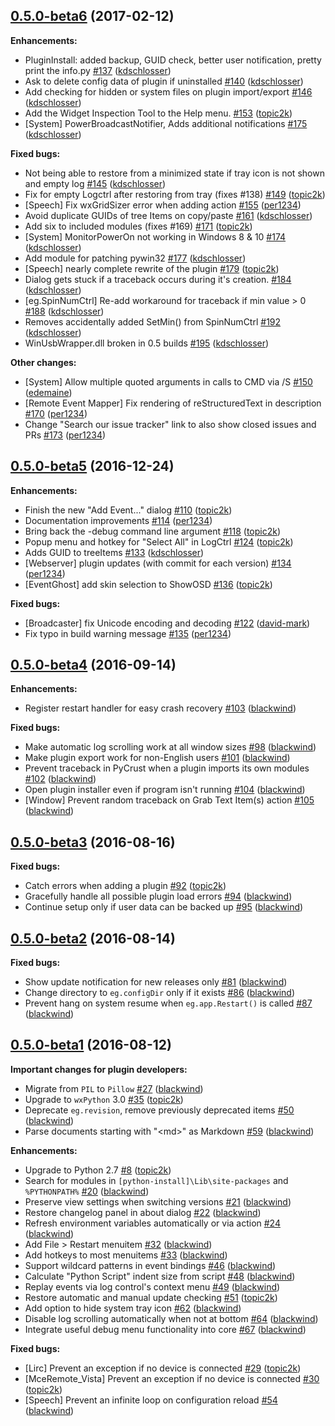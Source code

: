 ## [0.5.0-beta6](https://github.com/EventGhost/EventGhost/releases/tag/v0.5.0-beta6) (2017-02-12)

**Enhancements:**

* PluginInstall: added backup, GUID check, better user notification, pretty print the info.py [\#137](https://github.com/EventGhost/EventGhost/pull/137) ([kdschlosser](https://github.com/kdschlosser))
* Ask to delete config data of plugin if uninstalled [\#140](https://github.com/EventGhost/EventGhost/pull/140) ([kdschlosser](https://github.com/kdschlosser))
* Add checking for hidden or system files on plugin import/export [\#146](https://github.com/EventGhost/EventGhost/pull/146) ([kdschlosser](https://github.com/kdschlosser))
* Add the Widget Inspection Tool to the Help menu. [\#153](https://github.com/EventGhost/EventGhost/pull/153) ([topic2k](https://github.com/topic2k))
* \[System\] PowerBroadcastNotifier, Adds additional notifications [\#175](https://github.com/EventGhost/EventGhost/pull/175) ([kdschlosser](https://github.com/kdschlosser))

**Fixed bugs:**

* Not being able to restore from a minimized state if tray icon is not shown and empty log [\#145](https://github.com/EventGhost/EventGhost/pull/145) ([kdschlosser](https://github.com/kdschlosser))
* Fix for empty Logctrl after restoring from tray \(fixes \#138\) [\#149](https://github.com/EventGhost/EventGhost/pull/149) ([topic2k](https://github.com/topic2k))
* \[Speech\] Fix wxGridSizer error when adding action [\#155](https://github.com/EventGhost/EventGhost/pull/155) ([per1234](https://github.com/per1234))
* Avoid duplicate GUIDs of tree Items on copy/paste [\#161](https://github.com/EventGhost/EventGhost/pull/161) ([kdschlosser](https://github.com/kdschlosser))
* Add six to included modules \(fixes \#169\) [\#171](https://github.com/EventGhost/EventGhost/pull/171) ([topic2k](https://github.com/topic2k))
* \[System\] MonitorPowerOn not working in Windows 8 & 10 [\#174](https://github.com/EventGhost/EventGhost/pull/174) ([kdschlosser](https://github.com/kdschlosser))
* Add module for patching pywin32 [\#177](https://github.com/EventGhost/EventGhost/pull/177) ([kdschlosser](https://github.com/kdschlosser))
* \[Speech\] nearly complete rewrite of the plugin [\#179](https://github.com/EventGhost/EventGhost/pull/179) ([topic2k](https://github.com/topic2k))
* Dialog gets stuck if a traceback occurs during it's creation. [\#184](https://github.com/EventGhost/EventGhost/pull/184) ([kdschlosser](https://github.com/kdschlosser))
* \[eg.SpinNumCtrl\] Re-add workaround for traceback if min value \> 0 [\#188](https://github.com/EventGhost/EventGhost/pull/188) ([kdschlosser](https://github.com/kdschlosser))
* Removes accidentally added SetMin\(\) from SpinNumCtrl [\#192](https://github.com/EventGhost/EventGhost/pull/192) ([kdschlosser](https://github.com/kdschlosser))
* WinUsbWrapper.dll broken in 0.5 builds [\#195](https://github.com/EventGhost/EventGhost/pull/195) ([kdschlosser](https://github.com/kdschlosser))

**Other changes:**

* \[System\] Allow multiple quoted arguments in calls to CMD via /S [\#150](https://github.com/EventGhost/EventGhost/pull/150) ([edemaine](https://github.com/edemaine))
* \[Remote Event Mapper\] Fix rendering of reStructuredText in description [\#170](https://github.com/EventGhost/EventGhost/pull/170) ([per1234](https://github.com/per1234))
* Change "Search our issue tracker" link to also show closed issues and PRs [\#173](https://github.com/EventGhost/EventGhost/pull/173) ([per1234](https://github.com/per1234))


## [0.5.0-beta5](https://github.com/EventGhost/EventGhost/releases/tag/v0.5.0-beta5) (2016-12-24)

**Enhancements:**

* Finish the new "Add Event..." dialog [\#110](https://github.com/EventGhost/EventGhost/pull/110) ([topic2k](https://github.com/topic2k))
* Documentation improvements [\#114](https://github.com/EventGhost/EventGhost/pull/114) ([per1234](https://github.com/per1234))
* Bring back the -debug command line argument [\#118](https://github.com/EventGhost/EventGhost/pull/118) ([topic2k](https://github.com/topic2k))
* Popup menu and hotkey for "Select All" in LogCtrl [\#124](https://github.com/EventGhost/EventGhost/pull/124) ([topic2k](https://github.com/topic2k))
* Adds GUID to treeItems [\#133](https://github.com/EventGhost/EventGhost/pull/133) ([kdschlosser](https://github.com/kdschlosser))
* \[Webserver\] plugin updates \(with commit for each version\) [\#134](https://github.com/EventGhost/EventGhost/pull/134) ([per1234](https://github.com/per1234))
* \[EventGhost\] add skin selection to ShowOSD [\#136](https://github.com/EventGhost/EventGhost/pull/136) ([topic2k](https://github.com/topic2k))

**Fixed bugs:**

* \[Broadcaster\] fix Unicode encoding and decoding [\#122](https://github.com/EventGhost/EventGhost/pull/122) ([david-mark](https://github.com/david-mark))
* Fix typo in build warning message [\#135](https://github.com/EventGhost/EventGhost/pull/135) ([per1234](https://github.com/per1234))


## [0.5.0-beta4](https://github.com/blackwind/EventGhost/releases/tag/v0.5.0-beta4) (2016-09-14)

**Enhancements:**

* Register restart handler for easy crash recovery [\#103](https://github.com/EventGhost/EventGhost/pull/103) ([blackwind](https://github.com/blackwind))

**Fixed bugs:**

* Make automatic log scrolling work at all window sizes [\#98](https://github.com/EventGhost/EventGhost/pull/98) ([blackwind](https://github.com/blackwind))
* Make plugin export work for non-English users [\#101](https://github.com/EventGhost/EventGhost/pull/101) ([blackwind](https://github.com/blackwind))
* Prevent traceback in PyCrust when a plugin imports its own modules [\#102](https://github.com/EventGhost/EventGhost/pull/102) ([blackwind](https://github.com/blackwind))
* Open plugin installer even if program isn't running [\#104](https://github.com/EventGhost/EventGhost/pull/104) ([blackwind](https://github.com/blackwind))
* \[Window\] Prevent random traceback on Grab Text Item\(s\) action [\#105](https://github.com/EventGhost/EventGhost/pull/105) ([blackwind](https://github.com/blackwind))


## [0.5.0-beta3](https://github.com/EventGhost/EventGhost/releases/tag/v0.5.0-beta3) (2016-08-16)

**Fixed bugs:**

* Catch errors when adding a plugin [\#92](https://github.com/EventGhost/EventGhost/pull/92) ([topic2k](https://github.com/topic2k))
* Gracefully handle all possible plugin load errors [\#94](https://github.com/EventGhost/EventGhost/pull/94) ([blackwind](https://github.com/blackwind))
* Continue setup only if user data can be backed up [\#95](https://github.com/EventGhost/EventGhost/pull/95) ([blackwind](https://github.com/blackwind))


## [0.5.0-beta2](https://github.com/EventGhost/EventGhost/releases/tag/v0.5.0-beta2) (2016-08-14)

**Fixed bugs:**

* Show update notification for new releases only [\#81](https://github.com/EventGhost/EventGhost/pull/81) ([blackwind](https://github.com/blackwind))
* Change directory to `eg.configDir` only if it exists [\#86](https://github.com/EventGhost/EventGhost/pull/86) ([blackwind](https://github.com/blackwind))
* Prevent hang on system resume when `eg.app.Restart()` is called [\#87](https://github.com/EventGhost/EventGhost/pull/87) ([blackwind](https://github.com/blackwind))


## [0.5.0-beta1](https://github.com/EventGhost/EventGhost/releases/tag/v0.5.0-beta1) (2016-08-12)

**Important changes for plugin developers:**

* Migrate from `PIL` to `Pillow` [\#27](https://github.com/EventGhost/EventGhost/pull/27) ([blackwind](https://github.com/blackwind))
* Upgrade to `wxPython` 3.0 [\#35](https://github.com/EventGhost/EventGhost/pull/35) ([topic2k](https://github.com/topic2k))
* Deprecate `eg.revision`, remove previously deprecated items [\#50](https://github.com/EventGhost/EventGhost/pull/50) ([blackwind](https://github.com/blackwind))
* Parse documents starting with "\<md\>" as Markdown [\#59](https://github.com/EventGhost/EventGhost/pull/59) ([blackwind](https://github.com/blackwind))

**Enhancements:**

* Upgrade to Python 2.7 [\#8](https://github.com/EventGhost/EventGhost/pull/8) ([topic2k](https://github.com/topic2k))
* Search for modules in `[python-install]\Lib\site-packages` and `%PYTHONPATH%` [\#20](https://github.com/EventGhost/EventGhost/pull/20) ([blackwind](https://github.com/blackwind))
* Preserve view settings when switching versions [\#21](https://github.com/EventGhost/EventGhost/pull/21) ([blackwind](https://github.com/blackwind))
* Restore changelog panel in about dialog [\#22](https://github.com/EventGhost/EventGhost/pull/22) ([blackwind](https://github.com/blackwind))
* Refresh environment variables automatically or via action [\#24](https://github.com/EventGhost/EventGhost/pull/24) ([blackwind](https://github.com/blackwind))
* Add File \> Restart menuitem [\#32](https://github.com/EventGhost/EventGhost/pull/32) ([blackwind](https://github.com/blackwind))
* Add hotkeys to most menuitems [\#33](https://github.com/EventGhost/EventGhost/pull/33) ([blackwind](https://github.com/blackwind))
* Support wildcard patterns in event bindings [\#46](https://github.com/EventGhost/EventGhost/pull/46) ([blackwind](https://github.com/blackwind))
* Calculate "Python Script" indent size from script [\#48](https://github.com/EventGhost/EventGhost/pull/48) ([blackwind](https://github.com/blackwind))
* Replay events via log control's context menu [\#49](https://github.com/EventGhost/EventGhost/pull/49) ([blackwind](https://github.com/blackwind))
* Restore automatic and manual update checking [\#51](https://github.com/EventGhost/EventGhost/pull/51) ([topic2k](https://github.com/topic2k))
* Add option to hide system tray icon [\#62](https://github.com/EventGhost/EventGhost/pull/62) ([blackwind](https://github.com/blackwind))
* Disable log scrolling automatically when not at bottom [\#64](https://github.com/EventGhost/EventGhost/pull/64) ([blackwind](https://github.com/blackwind))
* Integrate useful debug menu functionality into core [\#67](https://github.com/EventGhost/EventGhost/pull/67) ([blackwind](https://github.com/blackwind))

**Fixed bugs:**

* \[Lirc\] Prevent an exception if no device is connected [\#29](https://github.com/EventGhost/EventGhost/pull/29) ([topic2k](https://github.com/topic2k))
* \[MceRemote\_Vista\] Prevent an exception if no device is connected [\#30](https://github.com/EventGhost/EventGhost/pull/30) ([topic2k](https://github.com/topic2k))
* \[Speech\] Prevent an infinite loop on configuration reload [\#54](https://github.com/EventGhost/EventGhost/pull/54) ([blackwind](https://github.com/blackwind))
